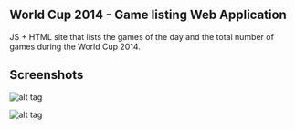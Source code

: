 ## World Cup 2014 - Game listing Web Application
JS + HTML site that lists the games of the day and the total number of games during the World Cup 2014.


## Screenshots

![alt tag](http://www.luisgromero.com/site/wp-content/uploads/2014/10/worldcup-2014-app-screen1.jpg)

![alt tag](http://www.luisgromero.com/site/wp-content/uploads/2014/10/worldcup-2014-app-screen2.jpg)
